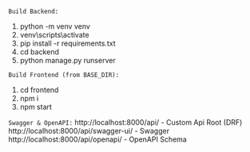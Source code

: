 `Build Backend:`
1) python -m venv venv
2) venv\scripts\activate
3) pip install -r requirements.txt
4) cd backend
5) python manage.py runserver

`Build Frontend (from BASE_DIR):`
1) cd frontend 
2) npm i
3) npm start

`Swagger & OpenAPI:`
http://localhost:8000/api/ - Custom Api Root (DRF)
http://localhost:8000/api/swagger-ui/ - Swagger
http://localhost:8000/api/openapi/ - OpenAPI Schema